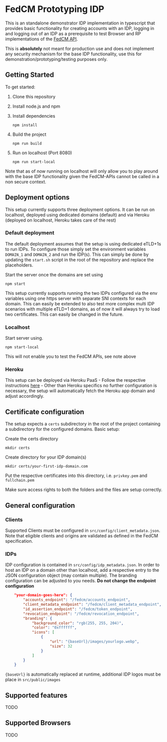 # FedCM Prototyping IDP

This is an standalone demonstrator IDP implementation in typescript that provides basic functionality
for creating accounts with an IDP, logging in and logging out of an IDP as a prerequisite to test Browser and RP implementations of the [FedCM API](https://fedidcg.github.io/FedCM/).

This is **absolutely** not meant for production use and does not implement any security mechanism for the base IDP functionality, use this for demonstration/prototyping/testing purposes only.

## Getting Started

To get started:

1. Clone this repository
2. Install node.js and npm
3. Install dependencies

   ```shell
   npm install
   ```

4. Build the project

   ```shell
   npm run build
   ```

5. Run on localhost (Port 8080)

   ```shell
   npm run start-local
   ```

Note that as of now running on localhost will only allow you to play around with the base IDP functionality given the FedCM-APIs cannot be called in a non secure context.

## Deployment options

This setup currently supports three deployment options. It can be run on localhost, deployed using dedicated domains (default) and via Heroku (deployed on localhost, Heroku takes care of the rest)

### Default deployment

The default deployment assumes that the setup is using dedicated eTLD+1s to run IDPs. To configure those simply set the environment variables `DOMAIN_1` and `DOMAIN_2` and run the IDP(s). This can simply be done by updating the `start.sh` script in the root of the repository and replace the placeholders.

Start the server once the domains are set using

```shell
npm start
```

This setup currently supports running the two IDPs configured via the env variables using one https server with separate SNI contexts for each domain. This can easily be extended to also test more complex multi IDP scenarios with multiple eTLD+1 domains, as of now it will always try to load two certificates. This can easily be changed in the future.

### Localhost

Start server using.

```shell
npm start-local
```

This will not enable you to test the FedCM APIs, see note above

### Heroku

This setup can be deployed via Heroku PaaS - Follow the respective instructions [here](https://devcenter.heroku.com/articles/git) - Other than Heroku specifics no further configuration is necessary, the setup will automatically fetch the Heroku app domain and adjust accordingly.

## Certificate configuration

The setup expects a `certs` subdirectory in the root of the project containing a subdirectory for the configured domains. Basic setup:

Create the certs directory

```shell
mkdir certs
```

Create directory for your IDP domain(s)

```shell
mkdir certs/your-first-idp-domain.com
```

Put the respective certificates into this directory, i.e. `privkey.pem` and `fullchain.pem`

Make sure access rights to both the folders and the files are setup correctly.

## General configuration

### Clients

Supported Clients must be configured in `src/config/client_metadata.json`. Note that eligible clients and origins are validated as defined in the FedCM specification.

### IDPs

IDP configuration is contained in `src/config/idp_metadata.json`. In order to host an IDP on a domain other than localhost, add a respective entry to the JSON configuration object (may contain multiple). The branding configuration can be adjusted to you needs. **Do not change the endpoint configuration**

```json
    "your-domain-goes-here": {
        "accounts_endpoint": "/fedcm/accounts_endpoint",
        "client_metadata_endpoint": "/fedcm/client_metadata_endpoint",
        "id_assertion_endpoint": "/fedcm/token_endpoint",
        "revocation_endpoint": "/fedcm/revocation_endpoint",
        "branding": {
            "background_color": "rgb(255, 255, 204)",
            "color": "0xffffff",
            "icons": [
                {
                    "url": "{baseUrl}/images/yourlogo.webp",
                    "size": 32
                }
            ]
        }
    }
```

`{baseUrl}` is automatically replaced at runtime, additional IDP logos must be place in `src/public/images`

## Supported features

TODO

## Supported Browsers

TODO
